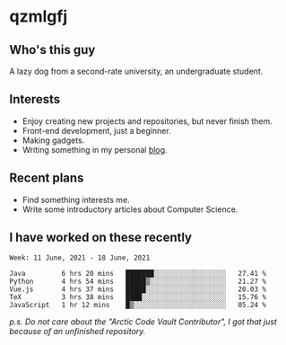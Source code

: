 # qzmlgfj

## Who's this guy

A lazy dog from a second-rate university, an undergraduate student.

## Interests

* Enjoy creating new projects and repositories, but never finish them.
* Front-end development, just a beginner.
* Making gadgets.
* Writing something in my personal [blog](https://qzmlgfj.ml/blog).

## Recent plans

* Find something interests me.
* Write some introductory articles about Computer Science.

<!--
* Try to develop a website for [Anime4KCPP](https://github.com/TianZerL/Anime4KCPP).
* Develop a Markdown renderer which user can customize its css, of course it is GUI-based.~~(If I could finish  it before getting bored)~~
* Work with my [teammates](https://github.com/SWJTU-Lazy-Dogs).
* Find something interests me, as a hobby after finishing my ~~boring~~ homework.
-->

## I have worked on these recently

<!--START_SECTION:waka-->
```text
Week: 11 June, 2021 - 18 June, 2021

Java         6 hrs 20 mins   ███████░░░░░░░░░░░░░░░░░░   27.41 % 
Python       4 hrs 54 mins   █████▒░░░░░░░░░░░░░░░░░░░   21.27 % 
Vue.js       4 hrs 37 mins   █████░░░░░░░░░░░░░░░░░░░░   20.03 % 
TeX          3 hrs 38 mins   ████░░░░░░░░░░░░░░░░░░░░░   15.76 % 
JavaScript   1 hr 12 mins    █▒░░░░░░░░░░░░░░░░░░░░░░░   05.24 % 
```
<!--END_SECTION:waka-->

*p.s.  Do not care about the "Arctic Code Vault Contributor", I got that just because of an unfinished repository.*

<!--
**qzmlgfj/qzmlgfj** is a ✨ _special_ ✨ repository because its `README.md` (this file) appears on your GitHub profile.

Here are some ideas to get you started:

- 🔭 I’m currently working on ...
- 🌱 I’m currently learning ...
- 👯 I’m looking to collaborate on ...
- 🤔 I’m looking for help with ...
- 💬 Ask me about ...
- 📫 How to reach me: ...
- 😄 Pronouns: ...
- ⚡ Fun fact: ...
-->
